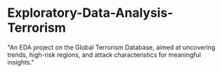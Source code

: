 # Exploratory-Data-Analysis-Terrorism
"An EDA project on the Global Terrorism Database, aimed at uncovering trends, high-risk regions, and attack characteristics for meaningful insights."
